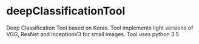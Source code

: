 # deepClassificationTool 
Deep Classification Tool based on Keras. Tool implements light versions of VGG, ResNet and InceptionV3 for small images.
Tool uses python 3.5
